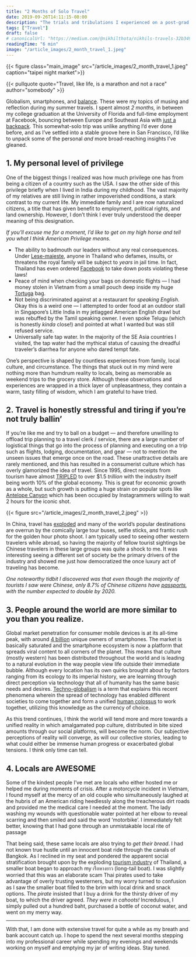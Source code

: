 ```yaml
---
title: "2 Months of Solo Travel"
date: 2019-09-26T14:11:15-08:00
description: "The trials and tribulations I experienced on a post-grad trip through Southeast Asia."
tags: ["Travel"]
draft: false
# canonicalUrl: "https://medium.com/@nikhilthota/nikhils-travels-32b3491c38b0"
readingTime: "6 min"
image: "/article_images/2_month_travel_1.jpeg"
---
```


{{< figure class="main_image" src="/article_images/2_month_travel_1.jpeg" caption="taipei night market">}}

{{< pullquote quote="Travel, like life, is a marathon and not a race" author="somebody" >}}

Globalism, smartphones, and [balance](https://medium.com/@nikhilthota/another-techbro-goes-to-a-remote-village-in-thailand-and-finds-nirvana-53e1ad559973). These were my topics of musing and reflection during my summer travels. I spent almost *2 months,* in between my college graduation at the University of Florida and full-time employment at Facebook, bouncing between Europe and Southeast Asia with [just a backpack](https://medium.com/@nikhilthota/two-months-in-a-backpack-f4f04665a55). This somewhat-solo trip was unlike anything I’d ever done before, and as I’ve settled into a stable groove here in San Francisco, I’d like to unpack some of the personal *and* more broad-reaching insights I’ve gleaned.

## 1. My personal level of privilege

One of the biggest things I realized was how much privilege one has from being a citizen of a country such as the USA. I saw the other side of this privilege briefly when I lived in India during my childhood. The vast majority of my relatives are still living in rather impoverished conditions, a stark contrast to my current life. My immediate family and I are now naturalized citizens, a title that has given benefit to employment, political rights, and land ownership. However, I don’t think I ever truly understood the deeper meaning of this designation.

*If you’ll excuse me for a moment, I’d like to get on my high horse and tell you what I think American Privilege means.*

* The ability to badmouth our leaders without any real consequences. Under [Lese-majeste](https://www.bbc.com/news/world-asia-29628191), anyone in Thailand who defames, insults, or threatens the royal family will be subject to *years* in jail time. In fact, Thailand has even ordered [Facebook](https://www.cnbc.com/2017/05/12/thailand-tells-facebook-to-remove-content-that-insults-the-monarchy.html) to take down posts violating these laws!
* Peace of mind when checking your bags on domestic flights — I had money stolen in Vietnam from a small pouch deep inside my huge [Tortuga](https://www.tortugabackpacks.com/products/setout-travel-backpack) bag.
* Not being discriminated against at a restaurant for *speaking English*. Okay this is a weird one — I attempted to order food at an outdoor stall in Singapore’s Little India in my jetlagged American English drawl but was rebuffed by the Tamil speaking owner. I even spoke Telugu (which is honestly *kinda* close!) and pointed at what I wanted but was still refused service.
* Universally safe tap water. In the majority of the SE Asia countries I visited, the tap water had the mythical status of causing the dreadful traveler’s diarrhea for anyone who dared tempt fate.

One’s perspective is shaped by countless experiences from family, local culture, and circumstance. The things that stuck out in my mind were nothing more than humdrum reality to locals, being as memorable as weekend trips to the grocery store. Although these observations and experiences are wrapped in a thick layer of unpleasantness, they contain a warm, tasty filling of wisdom, which I am grateful to have tried.

## 2. Travel is honestly stressful and tiring if you’re not truly ballin’

If you’re like me and try to ball on a budget — and therefore unwilling to offload trip planning to a travel clerk / service, there are a large number of logistical things that go into the process of planning and executing on a trip such as flights, lodging, documentation, and gear — not to mention the unseen issues that emerge once on the road. These unattractive details are rarely mentioned, and this has resulted in a consumerist culture which has overly glamorized the idea of travel. Since 1995, direct receipts from tourism have almost [TRIPLED](https://www.bloomberg.com/opinion/articles/2019-08-12/tourism-is-overwhelming-the-world-s-top-destinations) to over $1.5 *trillion* with the industry itself being worth 10% of the global economy. This is great for economic growth as a whole, but such growth is putting a huge strain on popular spots like [Antelope Canyon](https://www.vox.com/the-goods/2019/7/11/20686194/antelope-canyon-instagram-page-arizona-navajo) which has been occupied by Instagrammers willing to wait 2 hours for the iconic shot.

{{< figure src="/article_images/2_month_travel_2.jpeg" >}}

In China, travel has [exploded](https://www.bloomberg.com/news/features/2018-02-11/chinese-tourists-are-taking-over-the-earth-one-selfie-at-a-time) and many of the world’s popular destinations are overrun by the comically large tour buses, selfie sticks, and frantic rush for the golden hour photo shoot. I am typically used to seeing other western travelers while abroad, so having the majority of fellow tourist sightings be Chinese travelers in these large groups was quite a shock to me. It was interesting seeing a different set of society be the primary drivers of the industry and showed me just how democratized the once luxury act of traveling has become.

*One noteworthy tidbit I discovered was that even though the majority of tourists I saw were Chinese, only 8.7% of Chinese citizens have [passports](https://jingtravel.com/number-of-potential-chinese-outbound-tourists-double-by-2020/), with the number expected to double by 2020.*

## 3. People around the world are more similar to you than you realize.

Global market penetration for consumer mobile devices is at its all-time peak, with around [4 billion](https://www.ben-evans.com/benedictevans/2019/5/28/the-end-of-mobile) unique owners of smartphones. The market is basically saturated and the smartphone ecosystem is now a platform that spreads viral content to all corners of the planet. This means that culture (mostly western) has been distributed throughout the world and is leading to a natural evolution in the way people view life outside their immediate bubble. Although every location has its own quirks brought about by factors ranging from its ecology to its imperial history, we are learning through direct perception via technology that all of humanity has the same basic needs and desires. [Techno-globalism](https://en.wikipedia.org/wiki/Techno-globalism) is a term that explains this recent phenomena wherein the spread of technology has enabled different societies to come together and form a unified [human colossus](https://waitbutwhy.com/2019/08/giants.html) to work together, utilizing this knowledge as the currency of choice.

As this trend continues, I think the world will tend more and more towards a unified reality in which amalgamated pop culture, distributed in bite sized amounts through our social platforms, will become the norm. Our subjective perceptions of reality will converge, as will our collective stories, leading to what could either be immense human progress or exacerbated global tensions. I think only time can tell.

## 4. Locals are AWESOME

Some of the kindest people I’ve met are locals who either hosted me or helped me during moments of crisis. After a motorcycle incident in Vietnam, I found myself at the mercy of an old couple who simultaneously laughed at the hubris of an American riding heedlessly along the treacherous dirt roads and provided me the medical care I needed at the moment. The lady washing my wounds with questionable water pointed at her elbow to reveal scarring and then smiled and said the word ‘motorbike’. I immediately felt better, knowing that I had gone through an unmistakable local rite of passage

That being said, these same locals are also trying to *get their bread*. I had not known true hustle until an innocent boat ride through the canals of Bangkok. As I reclined in my seat and pondered the apparent social stratification brought upon by the exploding [tourism industry](http://www.thaiwebsites.com/tourism.asp) of Thailand, a smaller boat began to approach my เรือหางยาว (long-tail boat). I was slightly worried that this was an elaborate scam Thai pirates used to take advantage of overly trusting westerners, but my worry turned to confusion as I saw the smaller boat filled to the brim with local drink and snack options. The *pirate* insisted that I buy a drink for the thirsty driver of my boat, to which the driver agreed. *They were in cahoots!* Incredulous, I simply pulled out a hundred baht, purchased a bottle of coconut water, and went on my merry way.

---

With that, I am done with extensive travel for quite a while as my breath and bank account catch up. I hope to spend the next several months stepping into my professional career while spending my evenings and weekends working on myself and emptying my jar of writing ideas. Stay tuned.
